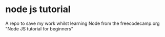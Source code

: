 # node js tutorial #

A repo to save my work whilst learning Node from the freecodecamp.org "Node JS tutorial for beginners"


